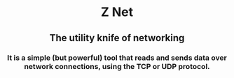 <div align="center">
<h1>Z Net</h1> 

<h2>The utility knife of networking 
<h3>It is a simple (but powerful) tool that reads and sends data over network connections, using the TCP or UDP protocol.








  
</div>
